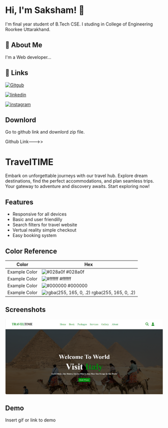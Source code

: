 
# Hi, I'm Saksham! 👋

I'm final year student of B.Tech CSE. I studing in College of Engineering Roorkee Uttarakhand.
## 🚀 About Me
I'm a Web developer...


## 🔗 Links
[![Gitgub](https://img.shields.io/badge/github-0A66C2?style=for-the-badge&logo=github&logoColor=white)](https://github.com/Saksham-Kamboj)

[![linkedin](https://img.shields.io/badge/linkedin-0A66C2?style=for-the-badge&logo=linkedin&logoColor=white)](https://www.linkedin.com/in/sakshamkamboj/)

[![instagram](https://img.shields.io/badge/instagram-1DA1F2?style=for-the-badge&logo=instagram&logoColor=white)](https://www.instagram.com/kamboj_0_0_7/)


## Downlord

Go to github link and downlord zip file.

Github Link--->>

# TravelTIME


Embark on unforgettable journeys with our travel hub. Explore dream destinations, find the perfect accommodations, and plan seamless trips. Your gateway to adventure and discovery awaits. Start exploring now!
## Features
- Responsive for all devices
- Basic and user friendilly
- Search filters for travel website
- Vertual reality simple checkout
- Easy booking system

## Color Reference

| Color             | Hex                                                                |
| ----------------- | ------------------------------------------------------------------ |
| Example Color | ![#028a0f](https://via.placeholder.com/10/028a0f?text=+) #028a0f |
| Example Color | ![#ffffff](https://via.placeholder.com/10/fff?text=+) #ffffff |
| Example Color | ![#000000](https://via.placeholder.com/10/000000?text=+) #000000 |
| Example Color | ![rgba(255, 165, 0, .2)](https://via.placeholder.com/10/?text=+) rgba(255, 165, 0, .2) |


## Screenshots

![App Screenshot](./images/md-1.png)


## Demo

Insert gif or link to demo


